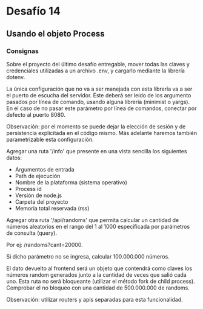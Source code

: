 # Desafío 14

## Usando el objeto Process

### Consignas

Sobre el proyecto del último desafío entregable, mover todas las claves y credenciales utilizadas a un archivo .env, y cargarlo mediante la librería dotenv.

La única configuración que no va a ser manejada con esta librería va a ser el puerto de escucha del servidor. Éste deberá ser leído de los argumento pasados por línea de comando, usando alguna librería (minimist o yargs). En el caso de no pasar este parámetro por línea de comandos, conectar por defecto al puerto 8080.

Observación: por el momento se puede dejar la elección de sesión y de persistencia explicitada en el código mismo. Más adelante haremos también parametrizable esta configuración.

Agregar una ruta '/info' que presente en una vista sencilla los siguientes datos:
- Argumentos de entrada
- Path de ejecución
- Nombre de la plataforma (sistema operativo)
- Process id
- Versión de node.js
- Carpeta del proyecto
- Memoria total reservada (rss)

Agregar otra ruta '/api/randoms' que permita calcular un cantidad de números aleatorios en el rango del 1 al 1000 especificada por parámetros de consulta (query).

Por ej: /randoms?cant=20000.

Si dicho parámetro no se ingresa, calcular 100.000.000 números.

El dato devuelto al frontend será un objeto que contendrá como claves los números random generados junto a la cantidad de veces que salió cada uno. Esta ruta no será bloqueante (utilizar el método fork de child process). Comprobar el no bloqueo con una cantidad de 500.000.000 de randoms.

Observación: utilizar routers y apis separadas para esta funcionalidad.
